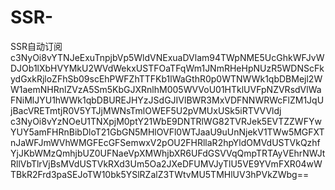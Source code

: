 # SSR-
SSR自动订阅
c3NyOi8vYTNJeExuTnpjbVp5WldVNExuaDVlam94TWpNME5UcGhkWFJvWDJOb1lXbHVYMkU2WVdWekxUSTFOaTFqWm1JNmRHeHpNUzR5WDNScFkydGxkRjloZFhSb09scEhPWFZhTTFKb1lWaGthR0p0WTNWWk1qbDBMejl2WW1aemNHRnlZVzA5Sm5KbGJXRnlhM005WVVoU01HTklUVFpNZVRsdVlWaFNiMlJYU1hWWk1qbDBUREJHYzJSdGJIVlBWR3MxVDFNNWRWcFlZM1JqUjBacVRETmtjR0V5YTJjMWNsTmlOWEF5U2pVMUxUSk5iRTVVVldj
c3NyOi8vYzNOeU1TNXpjM0ptY21WbE9DNTRlWG82TVRJek5EVTZZWFYwYUY5amFHRnBibDloT21GbGN5MHlOVFl0WTJaaU9uUnNjekV1TWw5MGFXTnJaWFJmWVhWMGFEcGFSemwxV2pOU2FHRllaR2hpYldOMVdUSTVkQzhfYjJKbWMzQmhjbUZ0UFNaeVpXMWhjbXR6UFdGSVVqQmpTRTAyVEhrNWJtRllVbTlrVjBsMVdUSTVkRXd3Um5Oa2JXeDFUMVJyTlU5VE9YVmFXR04wWTBkR2Frd3paSEJoTW10bk5YSlRZalZ3TWtvMU5TMHlUV3hPVkZWbg==
